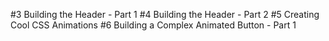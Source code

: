 #3 Building the Header - Part 1
#4 Building the Header - Part 2
#5 Creating Cool CSS Animations
#6 Building a Complex Animated Button - Part 1
